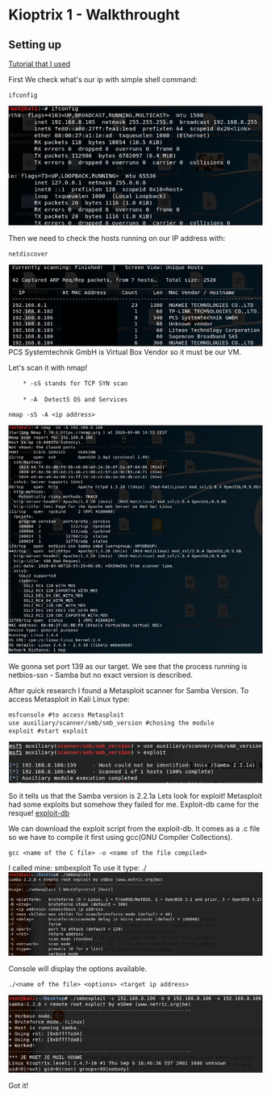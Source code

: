 # Kioptrix 1 - Walkthrought

## Setting up 

[Tutorial that I used](https://medium.com/@obikag/how-to-get-kioptrix-working-on-virtualbox-an-oscp-story-c824baf83da1)

First We check what's our ip with simple shell command:
```
ifconfig
```
![alt text](/screens/ifconfig.png)

Then we need to check the hosts running on our IP address with:
```
netdiscover
```
![alt text](/screens/netdiscover.png)
PCS Systemtechnik GmbH is Virtual Box Vendor so it must be our VM.


Let's scan it with nmap!

		* -sS stands for TCP SYN scan 
    
		* -A  DetectS OS and Services
    
```
nmap -sS -A <ip address>
```
![alt text](/screens/nmap.png)

We gonna set port 139 as our target.
We see that the process running is netbios-ssn - Samba but no exact version is described.

After quick research I found a Metasploit scanner for Samba Version.
To access Metasploit in Kali Linux type:
```
msfconsole #to access Metasploit
use auxiliary/scanner/smb/smb_version #chosing the module
exploit #start exploit
```
![alt text](/screens/msfscan.png)


So it tells us that the Samba version is 2.2.1a
Lets look for exploit!
Metasploit had some  exploits but somehow they failed for me.
Exploit-db came for the resque! [exploit-db](https://www.exploit-db.com/exploits/10)


We can download the exploit script from the exploit-db.
It comes as a .c file so we have to compile it first using gcc(GNU Compiler Collections).
```
gcc <name of the C file> -o <name of the file compiled>
```
I called mine: smbexploit
To use it type: ./<name of file>
![alt text](/screens/smbexploit.png)

Console will display the options available.
```
./<name of the file> <options> <target ip address>
```
![alt text](/screens/root.png)

Got it! 





